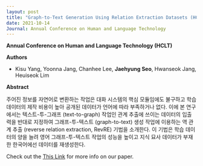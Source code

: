 ```yaml
---
layout: post
title: "Graph-to-Text Generation Using Relation Extraction Datasets (HCLT 2021)"
date: 2021-10-14
Journal: Annual Conference on Human and Language Technology 
---
```

**Annual Conference on Human and Language Technology (HCLT)** 

**Authors**

- Kisu Yang, Yoonna Jang, Chanhee Lee, **Jaehyung Seo**, Hwanseok Jang, Heuiseok Lim

**Abstract**

주어진 정보를 자연어로 변환하는 작업은 대화 시스템의 핵심 모듈임에도 불구하고 학습 데이터의 제작 비용이 높아 공개된 데이터가 언어에 따라 부족하거나 없다. 이에 본 연구에서는 텍스트-투-그래프 (text-to-graph) 작업인 관계 추출에 쓰이는 데이터의 입출력을 반대로 지정하여 그래프-투-텍스트 (graph-to-text) 생성 작업에 이용하는 역 관계 추출 (reverse relation extraction, RevRE) 기법을 소개한다. 이 기법은 학습 데이터의 양을 늘려 영어 그래프-투-텍스트 작업의 성능을 높이고 지식 묘사 데이터가 부재한 한국어에선 데이터를 재생성한다.

Check out the [This Link][DOI] for more info on our paper. 

[DOI]: https://koreascience.kr/article/CFKO202130060708832.page
[jekyll-gh]: https://github.com/jekyll/jekyll
